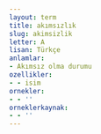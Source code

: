 ```yaml
---
layout: term
title: akımsızlık
slug: akimsizlik
letter: A
lisan: Türkçe
anlamlar:
- Akımsız olma durumu
ozellikler:
- - isim
ornekler:
- - ''
orneklerkaynak:
- - ''
---
```

